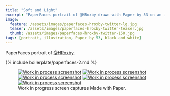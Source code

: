 ```yaml
---
title: "Soft and Light"
excerpt: "PaperFaces portrait of @HRoxby drawn with Paper by 53 on an iPad."
image: 
  feature: /assets/images/paperfaces-hroxby-twitter-lg.jpg
  teaser: /assets/images/paperfaces-hroxby-twitter-teaser.jpg
  thumb: /assets/images/paperfaces-hroxby-twitter-150.jpg
tags: [portrait, illustration, Paper by 53, black and white]
---
```


PaperFaces portrait of [@HRoxby](http://twitter.com/HRoxby).

{% include boilerplate/paperfaces-2.md %}

<figure class="third">
  <a href="{{ site.url }}/assets/images/paperfaces-hroxby-process-1-lg.jpg"><img src="{{ site.url }}/assets/images/paperfaces-hroxby-process-1-600.jpg" alt="Work in process screenshot"></a>
  <a href="{{ site.url }}/assets/images/paperfaces-hroxby-process-2-lg.jpg"><img src="{{ site.url }}/assets/images/paperfaces-hroxby-process-2-600.jpg" alt="Work in process screenshot"></a>
  <a href="{{ site.url }}/assets/images/paperfaces-hroxby-process-3-lg.jpg"><img src="{{ site.url }}/assets/images/paperfaces-hroxby-process-3-600.jpg" alt="Work in process screenshot"></a>
  <a href="{{ site.url }}/assets/images/paperfaces-hroxby-process-4-lg.jpg"><img src="{{ site.url }}/assets/images/paperfaces-hroxby-process-4-600.jpg" alt="Work in process screenshot"></a>
  <a href="{{ site.url }}/assets/images/paperfaces-hroxby-process-5-lg.jpg"><img src="{{ site.url }}/assets/images/paperfaces-hroxby-process-5-600.jpg" alt="Work in process screenshot"></a>
  <figcaption>Work in progress screen captures Made with Paper.</figcaption>
</figure>